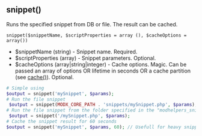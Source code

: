 ## snippet()
Runs the specified snippet from DB or file. The result can be cached.

```snippet($snippetName, $scriptProperties = array (), $cacheOptions = array())```
- $snippetName (string) - Snippet name. Required.
- $scriptProperties (array) - Snippet parameters. Optional.
- $cacheOptions (array|string|integer) - Cache options. Magic. Can be passed an array of options OR lifetime in seconds OR a cache partition (see [cache()](./core/components/modhelpers/docs/en/cache.md)). Optional.   

```php
# Simple using
$output = snippet('mySnippet', $params);
# Run the file snippet
 $output = snippet(MODX_CORE_PATH . 'snippets/mySnippet.php', $params);
# Run the file snippet from the folder specified in the "modhelpers_snippet_path" system setting.
 $output = snippet('/mySnippet.php', $params);
# Cache the snippet result for 60 seconds
$output = snippet('mySnippet', $params, 60); // Usefull for heavy snippets
```